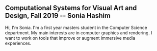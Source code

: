 ## Computational Systems for Visual Art and Design, Fall 2019 -- Sonia Hashim


Hi, I'm Sonia. I'm a first year masters student in the Computer Science department. My main interests are in computer graphics and rendering. I want to work on tools that improve or augment immersive media experiences.   
